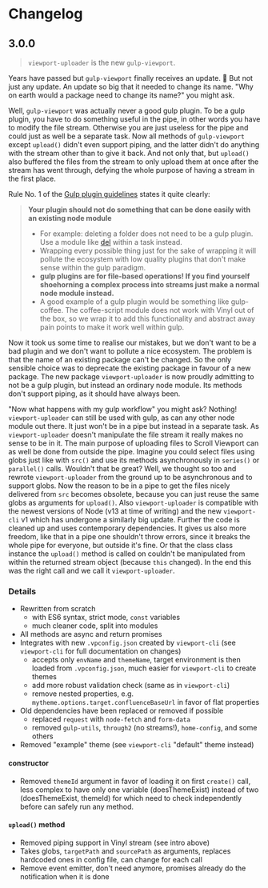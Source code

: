 # Changelog

## 3.0.0

> `viewport-uploader` is the new `gulp-viewport`.

Years have passed but `gulp-viewport` finally receives an update. 🎉 But not just any update. An update so big that it needed to change its name. "Why on earth would a package need to change its name?" you might ask.

Well, `gulp-viewport` was actually never a good gulp plugin. To be a gulp plugin, you have to do something useful in the pipe, in other words you have to modify the file stream. Otherwise you are just useless for the pipe and could just as well be a separate task. Now all methods of `gulp-viewport` except `upload()` didn't even support piping, and the latter didn't do anything with the stream other than to give it back. And not only that, but `upload()` also buffered the files from the stream to only upload them at once after the stream has went through, defying the whole purpose of having a stream in the first place.

Rule No. 1 of the [Gulp plugin guidelines](https://github.com/gulpjs/gulp/blob/master/docs/writing-a-plugin/guidelines.md) states it quite clearly:

> **Your plugin should not do something that can be done easily with an existing node module**
>   - For example: deleting a folder does not need to be a gulp plugin. Use a module like [del](https://github.com/sindresorhus/del) within a task instead.
>   - Wrapping every possible thing just for the sake of wrapping it will pollute the ecosystem with low quality plugins that don't make sense within the gulp paradigm.
>   - **gulp plugins are for file-based operations! If you find yourself shoehorning a complex process into streams just make a normal node module instead.**
>   - A good example of a gulp plugin would be something like gulp-coffee. The coffee-script module does not work with Vinyl out of the box, so we wrap it to add this functionality and abstract away pain points to make it work well within gulp.

Now it took us some time to realise our mistakes, but we don't want to be a bad plugin and we don't want to pollute a nice ecosystem. The problem is that the name of an existing package can't be changed. So the only sensible choice was to deprecate the existing package in favour of a new package. The new package `viewport-uploader` is now proudly admitting to not be a gulp plugin, but instead an ordinary node module. Its methods don't support piping, as it should have always been.

"Now what happens with my gulp workflow" you might ask? Nothing! `viewport-uploader` can still be used with gulp, as can any other node module out there. It just won't be in a pipe but instead in a separate task. As `viewport-uploader` doesn't manipulate the file stream it really makes no sense to be in it. The main purpose of uploading files to Scroll Viewport can as well be done from outside the pipe. Imagine you could select files using globs just like with `src()` and use its methods asynchronously in `series()` or `parallel()` calls. Wouldn't that be great? Well, we thought so too and rewrote `viewport-uploader` from the ground up to be asynchronous and to support globs. Now the reason to be in a pipe to get the files nicely delivered from `src` becomes obsolete, because you can just reuse the same globs as arguments for `upload()`. Also `viewport-uploader` is compatible with the newest versions of Node (v13 at time of writing) and the new `viewport-cli` v1 which has undergone a similarly big update. Further the code is cleaned up and uses contemporary dependencies. It gives us also more freedom, like that in a pipe one shouldn't throw errors, since it breaks the whole pipe for everyone, but outside it's fine. Or that the class class instance the `upload()` method is called on couldn't be manipulated from within the returned stream object (because `this` changed). In the end this was the right call and we call it `viewport-uploader`.

### Details

- Rewritten from scratch
    - with ES6 syntax, strict mode, `const` variables
    - much cleaner code, split into modules    
- All methods are async and return promises
- Integrates with new `.vpconfig.json` created by `viewport-cli` (see `viewport-cli` for full documentation on changes)
    - accepts only `envName` and `themeName`, target environment is then loaded from `.vpconfig.json`, much easier for `viewport-cli` to create themes
    - add more robust validation check (same as in `viewport-cli`)
    - remove nested properties, e.g. `mytheme.options.target.confluenceBaseUrl` in favor of flat properties
- Old dependencies have been replaced or removed if possible
    - replaced `request` with `node-fetch` and `form-data`
    - removed `gulp-utils`, `through2` (no streams!), `home-config`, and some others
- Removed "example" theme (see `viewport-cli` "default" theme instead)
   
#### constructor

- Removed `themeId` argument in favor of loading it on first `create()` call, less complex to have only one variable (doesThemeExist) instead of two (doesThemeExist, themeId) for which need to check independently before can safely run any method.

#### `upload()` method

- Removed piping support in Vinyl stream (see intro above)
- Takes globs, `targetPath` and `sourcePath` as arguments, replaces hardcoded ones in config file, can change for each call
- Remove event emitter, don't need anymore, promises already do the notification when it is done